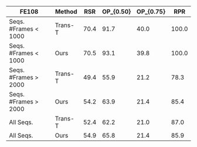 |FE108 		|Method| RSR| OP_{0.50}| OP_{0.75}| RPR
|----	      	| ----	 |-----   |-----            |-----            |-----
|Seqs. #Frames < 1000|Trans-T|70.4  |91.7        | 40.0        | 100.0 
|Seqs. #Frames < 1000|Ours     |70.5  | 93.1	     | 39.8         | 100.0
|Seqs. #Frames > 2000|Trans-T |49.4 |55.9         |21.2	| 78.3
|Seqs. #Frames > 2000|Ours     |54.2  | 63.9	     | 21.4         | 85.4
|All Seqs.          |Trans-T |52.4  | 62.2    | 21.0         | 87.0  
|All Seqs.          |Ours     |54.9  | 65.8     | 21.4         | 85.9

